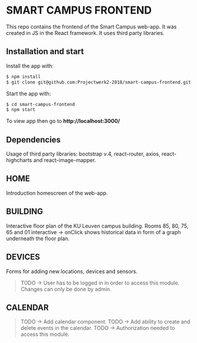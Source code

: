 # SMART CAMPUS FRONTEND

This repo contains the frontend of the Smart Campus web-app.
It was created in JS in the React framework. It uses third party libraries.

## Installation and start

Install the app with:

```bash
$ npm install
$ git clone git@github.com:Projectwerk2-2018/smart-campus-frontend.git
```

Start the app with:

```bash
$ cd smart-campus-frontend
$ npm start
```

To view app then go to **http://localhost:3000/**

## Dependencies

Usage of third party libraries: bootstrap v.4, react-router, axios, react-highcharts and react-image-mapper.

## HOME

Introduction homescreen of the web-app.

## BUILDING

Interactive floor plan of the KU Leuven campus building.
Rooms 85, 80, 75, 65 and 01 interactive -> onClick shows historical data in form of a graph underneath the floor plan.

## DEVICES

Forms for adding new locations, devices and sensors.

> TODO -> User has to be logged in in order to access this module. Changes can only be done by admin.

## CALENDAR

> TODO -> Add calendar component.
> TODO -> Add ability to create and delete events in the calendar.
> TODO -> Authorization needed to access this module.
